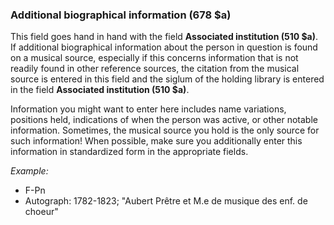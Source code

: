 ### Additional biographical information (678 $a)

This field goes hand in hand with the field **Associated institution (510 $a)**. If additional biographical information
about the person in question is found on a musical source, especially if this concerns information that is not readily
found in other reference sources, the citation from the musical source is entered in this field and the siglum of the
holding library is entered in the field **Associated institution (510 $a)**.

Information you might want to enter here includes name variations, positions held, indications of when the person was
active, or other notable information. Sometimes, the musical source you hold is the only source for such information!
When possible, make sure you additionally enter this information in standardized form in the appropriate fields.

_Example:_

- F-Pn
- Autograph: 1782-1823; "Aubert Prêtre et M.e de musique des enf. de choeur"
